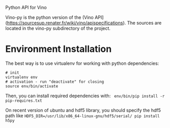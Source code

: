 Python API for Vino

Vino-py is the python version of the (Vino API](https://sourcesup.renater.fr/wiki/vino/apispecifications). The sources are located in the vino-py subdirectory of the project.

Environment Installation
============

The best way is to use virtualenv for working with python dependencies:
```
# init
virtualenv env
# activation - run "deactivate" for closing
source env/bin/activate
```

Then, you can install required dependencies with:
` env/bin/pip install -r pip-requires.txt`

On recent version of ubuntu and hdf5 library, you should specify the hdf5 path like `HDF5_DIR=/usr/lib/x86_64-linux-gnu/hdf5/serial/ pip install h5py`

